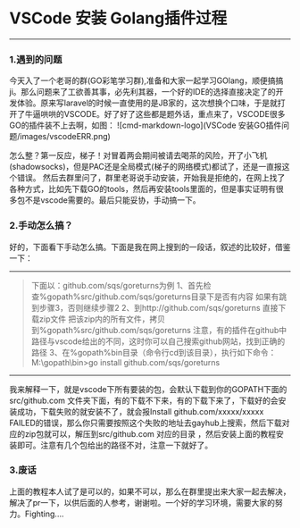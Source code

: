# VSCode 安装 Golang插件过程   

------

###  **1.遇到的问题**

 今天入了一个老哥的群(GO彩笔学习群),准备和大家一起学习GOlang，顺便搞搞ji。那么问题来了工欲善其事，必先利其器，一个好的IDE的选择直接决定了的开发体验。原来写laravel的时候一直使用的是JB家的，这次想换个口味，于是就打开了牛逼哄哄的VSCODE。好了好了这些都是题外话，重点来了，VSCODE很多GO的插件装不上去啊，如图：
![cmd-markdown-logo](VSCode 安装GO插件问题/images/vscodeERR.png)

怎么整？第一反应，梯子！对冒着两会期间被请去喝茶的风险，开了小飞机(shadowsocks)，但是PAC还是全局模式(梯子的网络模式)都试了，还是一直报这个错误。
然后去群里问了，群里老哥说手动安装，开始我是拒绝的，在网上找了各种方式，比如先下载GO的tools，然后再安装tools里面的，但是事实证明有很多包不是vscode需要的。最后只能妥协，手动搞一下。


###  **2.手动怎么搞？**
好的，下面看下手动怎么搞。下面是我在网上搜到的一段话，叙述的比较好，借鉴一下：

-----
>下面以：github.com/sqs/goreturns为例
1、首先检查%gopath%src/github.com/sqs/goreturns目录下是否有内容
如果有跳到步骤3，否则继续步骤2
2、到http://github.com/sqs/goreturns 直接下载zip文件
把该zip内的所有文件，拷贝到%gopath%src/github.com/sqs/goreturns
注意，有的插件在github中路径与vscode给出的不同，这时你可以自己搜索github网站，找到正确的路径
3、在%gopath%bin目录（命令行cd到该目录），执行如下命令：
M:\gopath\bin>go install github.com/sqs/goreturns

----
我来解释一下，就是vscode下所有要装的包，会默认下载到你的GOPATH下面的src/github.com 文件夹下面，有的下载不下来，有的下载下来了，下载好的会安装成功，下载失败的就安装不了，就会报Install github.com/xxxxx/xxxxx FAILED的错误，那么你只需要按照这个失败的地址去gayhub上搜索，然后下载对应的zip包就可以，解压到src/github.com 对应的目录 ，然后安装上面的教程安装即可。注意有几个包给出的路径不对，注意一下就好了。


### **3.废话**
 上面的教程本人试了是可以的，如果不可以，那么在群里提出来大家一起去解决，解决了pr一下，以供后面的人参考，谢谢啦。一个好的学习环境，需要大家的努力。Fighting....

